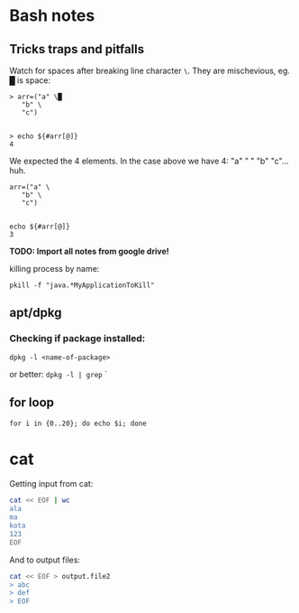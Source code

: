 # Bash notes

## Tricks traps and pitfalls

Watch for spaces after breaking line character `\`.
They are mischevious, eg. █ is space:

```
> arr=("a" \█
   "b" \
   "c")


> echo ${#arr[@]}
4
```

We expected the 4 elements. In the case above we have 4: "a" " " "b" "c"... huh.

```
arr=("a" \
   "b" \
   "c")


echo ${#arr[@]}
3
```




**TODO: Import all notes from google drive!**


killing process by name:
```
pkill -f "java.*MyApplicationToKill"
```

## apt/dpkg

### Checking if package installed:

`dpkg -l <name-of-package>`

or better: `dpkg -l | grep`
`

## for loop

`for i in {0..20}; do echo $i; done`


# cat

Getting input from cat:
    
```bash
cat << EOF | wc
ala
ma
kota
123
EOF
```

And to output files:

```bash
cat << EOF > output.file2
> abc
> def
> EOF
```

